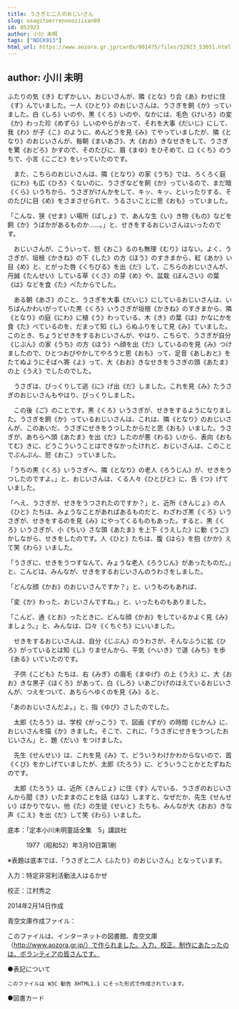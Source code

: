 ```yaml
---
title: うさぎと二人のおじいさん
slug: usagitoerrennooziisan09
id: 052923
author: 小川 未明
tags: ["NDCK913"]
html_url: https://www.aozora.gr.jp/cards/001475/files/52923_53051.html
---
```


## author: 小川 未明

ふたりの気《き》むずかしい、おじいさんが、隣《とな》り合《あ》わせに住《す》んでいました。一人《ひとり》のおじいさんは、うさぎを飼《か》っていました。白《しろ》いのや、黒《くろ》いのや、なかには、毛色《けいろ》の変《か》わった珍《めずら》しいのやらがおって、それを大事《だいじ》にして、我《わ》が子《こ》のように、めんどうを見《み》てやっていましたが、隣《となり》のおじいさんが、毎朝《まいあさ》、大《おお》きなせきをして、うさぎを驚《おどろ》かすので、そのたびに、眉《まゆ》をひそめて、口《くち》のうちで、小言《こごと》をいっていたのです。

　また、こちらのおじいさんは、隣《となり》の家《うち》では、ろくろく庭《にわ》も広《ひろ》くないのに、うさぎなどを飼《か》っているので、まだ暗《くら》いうちから、うさぎがけんかをして、キッ、キッ、といったりする、そのたびに目《め》をさまさせられて、うるさいことに思《おも》っていました。

「こんな、狭《せま》い場所《ばしょ》で、あんな生《い》き物《もの》などを飼《か》うばかがあるものか……。」と、せきをするおじいさんはいったのです。

　おじいさんが、こういって、怒《おこ》るのも無理《むり》はない。よく、うさぎが、垣根《かきね》の下《した》の方《ほう》のすきまから、紅《あか》い目《め》と、とがった唇《くちびる》を出《だ》して、こちらのおじいさんが、丹誠《たんせい》している草《くさ》の芽《め》や、盆栽《ぼんさい》の葉《は》などを食《た》べたからでした。

　ある朝《あさ》のこと、うさぎを大事《だいじ》にしているおじいさんは、いちばんかわいがっていた黒《くろ》いうさぎが垣根《かきね》のすきまから、隣《となり》の庭《にわ》に植《う》わっている、木《き》の葉《は》かなにかを食《た》べているのを、だまって知《し》らぬふりをして見《み》ていました。このとき、ちょうどせきをするおじいさんが、やはり、こちらで、うさぎが自分《じぶん》の家《うち》の方《ほう》へ顔を出《だ》しているのを見《み》つけましたので、ひとつおびやかしてやろうと思《おも》って、足音《あしおと》をたてぬようにそばへ寄《よ》って、大《おお》きなせきをうさぎの頭《あたま》の上《うえ》でしたのでした。

　うさぎは、びっくりして逃《に》げ出《だ》しました。これを見《み》たうさぎのおじいさんもやはり、びっくりしました。

　この後《ご》のことです。黒《くろ》いうさぎが、せきをするようになりました。うさぎを飼《か》っているおじいさんは、これは、隣《となり》のおじいさんが、このあいだ、うさぎにせきをうつしたからだと思《おも》いました。うさぎが、あちらへ頭《あたま》を出《だ》したのが悪《わる》いから、表向《おもてむ》きに、どうこういうことはできなかったけれど、おじいさんは、このことでぷんぷん、怒《おこ》っていました。

「うちの黒《くろ》いうさぎへ、隣《となり》の老人《ろうじん》が、せきをうつしたのですよ。」と、おじいさんは、くる人々《ひとびと》に、告《つ》げていました。

「へえ、うさぎが、せきをうつされたのですか？」と、近所《きんじょ》の人《ひと》たちは、みょうなことがあればあるものだと、わざわざ黒《くろ》いうさぎが、せきをするのを見《み》にやってくるものもあった。すると、黒《くろ》いうさぎが、小《ちい》さな頭《あたま》を上下《うえした》に動《うご》かしながら、せきをしたのです。人《ひと》たちは、腹《はら》を抱《かか》えて笑《わら》いました。

「うさぎに、せきをうつすなんて、みょうな老人《ろうじん》があったものだ。」と、こんどは、みんなが、せきをするおじいさんのうわさをしました。

「どんな顔《かお》のおじいさんですか？」と、いうものもあれば、

「変《か》わった、おじいさんですね。」と、いったものもありました。

「こんど、通《とお》ったときに、どんな顔《かお》をしているかよく見《み》ましょう。」と、みんなは、口々《くちぐち》にいいました。

　せきをするおじいさんは、自分《じぶん》のうわさが、そんなふうに拡《ひろ》がっているとは知《し》りませんから、平気《へいき》で道《みち》を歩《ある》いていたのです。

　子供《こども》たちは、右《みぎ》の眉毛《まゆげ》の上《うえ》に、大《おお》きな黒子《ほくろ》があって、白《しろ》いあごひげのはえているおじいさんが、つえをついて、あちらへゆくのを見《み》ると、

「あのおじいさんだよ。」と、指《ゆび》さしたのでした。

　太郎《たろう》は、学校《がっこう》で、図画《ずが》の時間《じかん》に、おじいさんを描《か》きました。そこで、これに、「うさぎにせきをうつしたおじいさん」と、題《だい》をつけました。

　先生《せんせい》は、これを見《み》て、どういうわけかわからないので、首《くび》をかしげていましたが、太郎《たろう》に、どういうことかとたずねたのです。

　太郎《たろう》は、近所《きんじょ》に住《す》んでいる、うさぎのおじいさんから聞《き》いたままのことを話《はな》しますと、なぜだか、先生《せんせい》ばかりでない、他《た》の生徒《せいと》たちも、みんなが大《おお》きな声《こえ》を出《だ》して笑《わら》いました。













底本：「定本小川未明童話全集　5」講談社

　　　1977（昭和52）年3月10日第1刷

※表題は底本では、「うさぎと二人《ふたり》のおじいさん」となっています。

入力：特定非営利活動法人はるかぜ

校正：江村秀之

2014年2月14日作成

青空文庫作成ファイル：

このファイルは、インターネットの図書館、青空文庫（http://www.aozora.gr.jp/）で作られました。入力、校正、制作にあたったのは、ボランティアの皆さんです。











●表記について


	このファイルは W3C 勧告 XHTML1.1 にそった形式で作成されています。







●図書カード